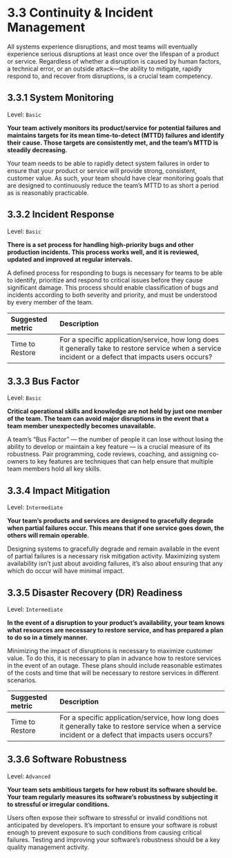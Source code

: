 # 3.3 Continuity & Incident Management
All systems experience disruptions, and most teams will eventually experience serious disruptions at least once over the lifespan of a product or service. Regardless of whether a disruption is caused by human factors, a technical error, or an outside attack—the ability to mitigate, rapidly respond to, and recover from disruptions, is a crucial team competency. 

## 3.3.1 System Monitoring
Level: `Basic`

**Your team actively monitors its product/service for potential failures and maintains targets for its mean time-to-detect (MTTD) failures and identify their cause. Those targets are consistently met, and the team’s MTTD is steadily decreasing.**

Your team needs to be able to rapidly detect system failures in order to ensure that your product or service will provide strong, consistent, customer value. As such, your team should have clear monitoring goals that are designed to continuously reduce the team’s MTTD to as short a period as is reasonably practicable.

## 3.3.2 Incident Response
Level: `Basic`

**There is a set process for handling high-priority bugs and other production incidents. This process works well, and it is reviewed, updated and improved at regular intervals.**

A defined process for responding to bugs is necessary for teams to be able to identify, prioritize and respond to critical issues before they cause significant damage. This process should enable classification of bugs and incidents according to both severity and priority, and must be understood by every member of the team.

| Suggested metric | Description |
|:-----------------|:------------|
| Time to Restore | For a specific application/service, how long does it generally take to restore service when a service incident or a defect that impacts users occurs? |

## 3.3.3 Bus Factor
Level: `Basic`

**Critical operational skills and knowledge are not held by just one member of the team. The team can avoid major disruptions in the event that a team member unexpectedly becomes unavailable.**

A team’s “Bus Factor” — the number of people it can lose without losing the ability to develop or maintain a key feature — is a crucial measure of its robustness. Pair programming, code reviews, coaching, and assigning co-owners to key features are techniques that can help ensure that multiple team members hold all key skills.

## 3.3.4 Impact Mitigation
Level: `Intermediate`

**Your team’s products and services are designed to gracefully degrade when partial failures occur. This means that if one service goes down, the others will remain operable.**

Designing systems to gracefully degrade and remain available in the event of partial failures is a necessary risk mitigation activity. Maximizing system availability isn’t just about avoiding failures, it’s also about ensuring that any which do occur will have minimal impact.

## 3.3.5 Disaster Recovery (DR) Readiness
Level: `Intermediate`

**In the event of a disruption to your product’s availability, your team knows what resources are necessary to restore service, and has prepared a plan to do so in a timely manner.**

Minimizing the impact of disruptions is necessary to maximize customer value. To do this, it is necessary to plan in advance how to restore services in the event of an outage. These plans should include reasonable estimates of the costs and time that will be necessary to restore services in different scenarios.

| Suggested metric | Description |
|:-----------------|:------------|
| Time to Restore | For a specific application/service, how long does it generally take to restore service when a service incident or a defect that impacts users occurs? |

## 3.3.6 Software Robustness
Level: `Advanced`

**Your team sets ambitious targets for how robust its software should be. Your team regularly measures its software’s robustness by subjecting it to stressful or irregular conditions.**

Users often expose their software to stressful or invalid conditions not anticipated by developers. It’s important to ensure your software is robust enough to prevent exposure to such conditions from causing critical failures. Testing and improving your software’s robustness should be a key quality management activity.
